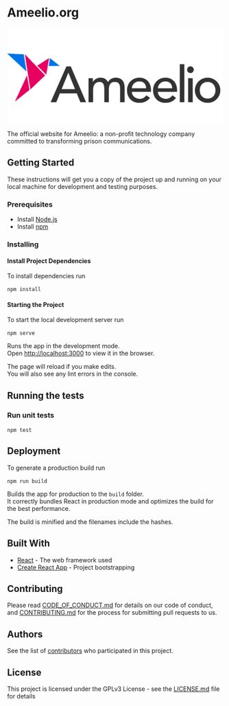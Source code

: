 # Ameelio.org

![Ameelio Letters Logo v2](./public/logo.png)

The official website for Ameelio: a non-profit technology company committed to transforming prison communications.

## Getting Started

These instructions will get you a copy of the project up and running on your local machine for development and testing purposes.

### Prerequisites

* Install [Node.js](https://nodejs.org/en/)
* Install [npm](https://www.npmjs.com/get-npm)

### Installing

#### Install Project Dependencies

To install dependencies run

```
npm install
```

#### Starting the Project

To start the local development server run

```
npm serve
```

Runs the app in the development mode.<br />
Open [http://localhost:3000](http://localhost:3000) to view it in the browser.

The page will reload if you make edits.<br />
You will also see any lint errors in the console.

## Running the tests

### Run unit tests

```
npm test
```

## Deployment

To generate a production build run

```
npm run build
```

Builds the app for production to the `build` folder.<br />
It correctly bundles React in production mode and optimizes the build for the best performance.

The build is minified and the filenames include the hashes.

## Built With

* [React](https://reactjs.org/) - The web framework used
* [Create React App](https://create-react-app.dev/) - Project bootstrapping

## Contributing

Please read [CODE_OF_CONDUCT.md](CODE_OF_CONDUCT.md) for details on our code of conduct, and [CONTRIBUTING.md](CONTRIBUTING.md) for the process for submitting pull requests to us.

## Authors

See the list of [contributors](https://github.com/AmeelioDev/letters/contributors) who participated in this project.

## License

This project is licensed under the GPLv3 License - see the [LICENSE.md](LICENSE.md) file for details
